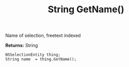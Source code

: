 ﻿---
uid: crmscript_ref_NSSelectionEntity_GetName
title: String GetName()
intellisense: NSSelectionEntity.GetName
keywords: NSSelectionEntity, GetName
so.topic: reference
---

Name of selection, freetext indexed

**Returns:** String


```crmscript
NSSelectionEntity thing;
String name  = thing.GetName();
```


